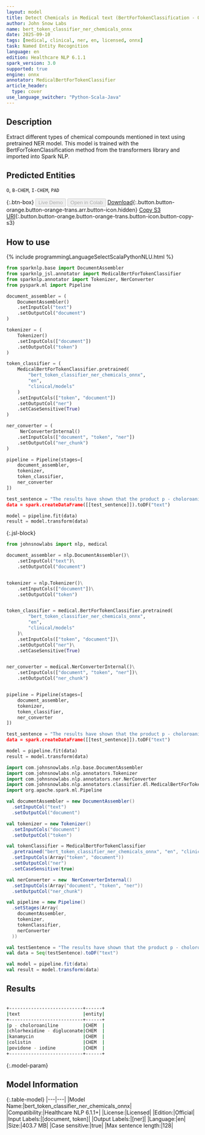 ```yaml
---
layout: model
title: Detect Chemicals in Medical text (BertForTokenClassification - ONNX)
author: John Snow Labs
name: bert_token_classifier_ner_chemicals_onnx
date: 2025-09-10
tags: [medical, clinical, ner, en, licensed, onnx]
task: Named Entity Recognition
language: en
edition: Healthcare NLP 6.1.1
spark_version: 3.0
supported: true
engine: onnx
annotator: MedicalBertForTokenClassifier
article_header:
  type: cover
use_language_switcher: "Python-Scala-Java"
---
```


## Description

Extract different types of chemical compounds mentioned in text using pretrained NER model. This model is trained with the BertForTokenClassification method from the transformers library and imported into Spark NLP.

## Predicted Entities

`O`, `B-CHEM`, `I-CHEM`, `PAD`

{:.btn-box}
<button class="button button-orange" disabled>Live Demo</button>
<button class="button button-orange" disabled>Open in Colab</button>
[Download](https://s3.amazonaws.com/auxdata.johnsnowlabs.com/clinical/models/bert_token_classifier_ner_chemicals_onnx_en_6.1.1_3.0_1757541209748.zip){:.button.button-orange.button-orange-trans.arr.button-icon.hidden}
[Copy S3 URI](s3://auxdata.johnsnowlabs.com/clinical/models/bert_token_classifier_ner_chemicals_onnx_en_6.1.1_3.0_1757541209748.zip){:.button.button-orange.button-orange-trans.button-icon.button-copy-s3}

## How to use



<div class="tabs-box" markdown="1">
{% include programmingLanguageSelectScalaPythonNLU.html %}

```python
from sparknlp.base import DocumentAssembler
from sparknlp_jsl.annotator import MedicalBertForTokenClassifier
from sparknlp.annotator import Tokenizer, NerConverter
from pyspark.ml import Pipeline

document_assembler = (
    DocumentAssembler()
    .setInputCol("text")
    .setOutputCol("document")
)

tokenizer = (
    Tokenizer()
    .setInputCols(["document"])
    .setOutputCol("token")
)

token_classifier = (
    MedicalBertForTokenClassifier.pretrained(
        "bert_token_classifier_ner_chemicals_onnx",
        "en",
        "clinical/models"
    )
    .setInputCols(["token", "document"])
    .setOutputCol("ner")
    .setCaseSensitive(True)
)

ner_converter = (
     NerConverterInternal()
    .setInputCols(["document", "token", "ner"])
    .setOutputCol("ner_chunk")
)

pipeline = Pipeline(stages=[
    document_assembler,
    tokenizer,
    token_classifier,
    ner_converter
])

test_sentence = "The results have shown that the product p - choloroaniline is not a significant factor in chlorhexidine - digluconate associated erosive cystitis. "A high percentage of kanamycin - colistin and povidone - iodine irrigations were associated with erosive cystitis."
data = spark.createDataFrame([[test_sentence]]).toDF("text")

model = pipeline.fit(data)
result = model.transform(data)
```

{:.jsl-block}
```python
from johnsnowlabs import nlp, medical

document_assembler = nlp.DocumentAssembler()\
    .setInputCol("text")\
    .setOutputCol("document")


tokenizer = nlp.Tokenizer()\
    .setInputCols(["document"])\
    .setOutputCol("token")


token_classifier = medical.BertForTokenClassifier.pretrained(
        "bert_token_classifier_ner_chemicals_onnx",
        "en",
        "clinical/models"
    )\
    .setInputCols(["token", "document"])\
    .setOutputCol("ner")\
    .setCaseSensitive(True)


ner_converter = medical.NerConverterInternal()\
    .setInputCols(["document", "token", "ner"])\
    .setOutputCol("ner_chunk")


pipeline = Pipeline(stages=[
    document_assembler,
    tokenizer,
    token_classifier,
    ner_converter
])

test_sentence = "The results have shown that the product p - choloroaniline is not a significant factor in chlorhexidine - digluconate associated erosive cystitis. "A high percentage of kanamycin - colistin and povidone - iodine irrigations were associated with erosive cystitis."
data = spark.createDataFrame([[test_sentence]]).toDF("text")

model = pipeline.fit(data)
result = model.transform(data)
```

```scala
import com.johnsnowlabs.nlp.base.DocumentAssembler
import com.johnsnowlabs.nlp.annotators.Tokenizer
import com.johnsnowlabs.nlp.annotators.ner.NerConverter
import com.johnsnowlabs.nlp.annotators.classifier.dl.MedicalBertForTokenClassifier
import org.apache.spark.ml.Pipeline

val documentAssembler = new DocumentAssembler()
  .setInputCol("text")
  .setOutputCol("document")

val tokenizer = new Tokenizer()
  .setInputCols("document")
  .setOutputCol("token")

val tokenClassifier = MedicalBertForTokenClassifier
  .pretrained("bert_token_classifier_ner_chemicals_onnx", "en", "clinical/models")
  .setInputCols(Array("token", "document"))
  .setOutputCol("ner")
  .setCaseSensitive(true)

val nerConverter = new  NerConverterInternal()
  .setInputCols(Array("document", "token", "ner"))
  .setOutputCol("ner_chunk")

val pipeline = new Pipeline()
  .setStages(Array(
    documentAssembler,
    tokenizer,
    tokenClassifier,
    nerConverter
  ))

val testSentence = "The results have shown that the product p - choloroaniline is not a significant factor in chlorhexidine - digluconate associated erosive cystitis. "A high percentage of kanamycin - colistin and povidone - iodine irrigations were associated with erosive cystitis."
val data = Seq(testSentence).toDF("text")

val model = pipeline.fit(data)
val result = model.transform(data)
```
</div>

## Results

```bash

+---------------------------+------+
|text                       |entity|
+---------------------------+------+
|p - choloroaniline         |CHEM  |
|chlorhexidine - digluconate|CHEM  |
|kanamycin                  |CHEM  |
|colistin                   |CHEM  |
|povidone - iodine          |CHEM  |
+---------------------------+------+

```

{:.model-param}
## Model Information

{:.table-model}
|---|---|
|Model Name:|bert_token_classifier_ner_chemicals_onnx|
|Compatibility:|Healthcare NLP 6.1.1+|
|License:|Licensed|
|Edition:|Official|
|Input Labels:|[document, token]|
|Output Labels:|[ner]|
|Language:|en|
|Size:|403.7 MB|
|Case sensitive:|true|
|Max sentence length:|128|
